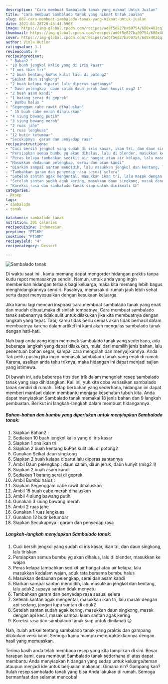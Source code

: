 ```yaml
---
description: "Cara membuat Sambalado tanak yang nikmat Untuk Jualan"
title: "Cara membuat Sambalado tanak yang nikmat Untuk Jualan"
slug: 607-cara-membuat-sambalado-tanak-yang-nikmat-untuk-jualan
date: 2021-04-28T20:46:41.596Z
image: https://img-global.cpcdn.com/recipes/ad0f5e827ba69754/680x482cq70/sambalado-tanak-foto-resep-utama.jpg
thumbnail: https://img-global.cpcdn.com/recipes/ad0f5e827ba69754/680x482cq70/sambalado-tanak-foto-resep-utama.jpg
cover: https://img-global.cpcdn.com/recipes/ad0f5e827ba69754/680x482cq70/sambalado-tanak-foto-resep-utama.jpg
author: Viola Butler
ratingvalue: 3.1
reviewcount: 9
recipeingredient:
- " Bahan2 "
- "10 buah jengkol kalio yang di iris kasar"
- "1 ons ikan tri"
- "2 buah kentang kuPas kulit lalu di potong2"
- "Seikat daun singkong"
- "2 buah kelapa diparut lalu diperas santannya"
- " Daun pelengkap  daun salam daun jeruk daun kunyit msg2 1"
- "2 buah asam kandi"
- "1 batang serai di geprek"
- " Bumbu halus "
- "Segenggam cabe rawit dihaluskan"
- " 15 buah cabe merah dihaluskan"
- "4 siung bawang putih"
- "3 siung bawang merah"
- "2 ruas jahe"
- "1 ruas lengkuas"
- "12 butir ketumbar"
- "Secukupnya  garam dan penyedap rasa"
recipeinstructions:
- "Cuci bersih jengkol yang sudah di iris kasar, ikan tri, dan daun singkong, lalu tiriskan"
- "Persiapkan semua bumbu yg akan dihalus, lalu di blender, masukkan ke wajan"
- "Peras kelapa tambahkan sedikit air hangat atau air kelapa, lalu masukkan kedalam wajan, aduk rata bersama bumbu halus"
- "Masukkan dedaunan pelengkap, serai dan asam kandi"
- "Biarkan sampai santan mendidih, lalu masukkan jengkol dan kentang, lalu aduk2 supaya santan tidak menyatu"
- "Tambahkan garam dan penyedap rasa sesuai selera"
- "Setelah santan agak mengental, masukkan ikan tri, lalu masak dengan api sedang, jangan lupa santan di aduk2"
- "Setelah santan sudah agak kering, masukkan daun singkong, masak dengan api kecil, masak sampai kuah santan agak kering"
- "Koreksi rasa dan sambalado tanak siap untuk dinikmati 😉"
categories:
- Resep
tags:
- sambalado
- tanak

katakunci: sambalado tanak 
nutrition: 291 calories
recipecuisine: Indonesian
preptime: "PT16M"
cooktime: "PT50M"
recipeyield: "4"
recipecategory: Dessert

---
```



![Sambalado tanak](https://img-global.cpcdn.com/recipes/ad0f5e827ba69754/680x482cq70/sambalado-tanak-foto-resep-utama.jpg)

Di waktu  saat ini , kamu memang dapat mengorder hidangan praktis tanpa kudu repot memasaknya sendiri. Namun, untuk anda yang ingin memberikan hidangan terbaik bagi keluarga, maka kita memang lebih bagus menghidangkannya sendiri. Pasalnya, memasak di rumah jauh lebih sehat serta dapat menyesuaikan dengan kesukaan keluarga.

Jika kamu lagi mencari inspirasi cara membuat sambalado tanak yang enak dan mudah dibuat,maka di sinilah tempatnya. Cara membuat sambalado tanak  sebenarnya tidak sulit untuk dilakukan jika kita membuatnya dengan langkah yang tepat. Tapi, kamu tidak perlu cemas akan tidak berhasil dalam membuatnya 
karena dalam artikel ini kami akan mengulas sambalado tanak dengan hati-hati.  



Nah bagi anda yang ingin memasak sambalado tanak yang sederhana, ada beberapa langkah yang dapat dilakukan, mulai dari memilih jenis bahan, lalu penentuan bahan segar, sampai cara mengolah dan menyajikannya. Anda Tak perlu pusing jika ingin memasak sambalado tanak yang enak di rumah. Karena, asalkan anda  tahu triknya, maka hidangan ini dapat menjadi sajian yang istimewa.

Di bawah ini, ada beberapa tips dan trik dalam mengolah resep sambalado tanak yang siap dihidangkan. Kali ini, yuk kita coba variasikan sambalado tanak sendiri di rumah. Tetap berbahan yang sederhana, hidangan ini dapat memberi manfaat dalam membantu menjaga kesehatan tubuh kita. Anda dapat menyiapkan Sambalado tanak memakai 18 jenis bahan dan 9 langkah pembuatan. Berikut ini langkah-langkah dalam membuat hidangannya.

<!--inarticleads1-->

##### Bahan-bahan dan bumbu yang diperlukan untuk menyiapkan Sambalado tanak:

1. Siapkan  Bahan2 :
1. Sediakan 10 buah jengkol kalio yang di iris kasar
1. Siapkan 1 ons ikan tri
1. Siapkan 2 buah kentang kuPas kulit lalu di potong2
1. Gunakan Seikat daun singkong
1. Siapkan 2 buah kelapa diparut lalu diperas santannya
1. Ambil  Daun pelengkap : daun salam, daun jeruk, daun kunyit (msg2 1)
1. Siapkan 2 buah asam kandi
1. Sediakan 1 batang serai di geprek
1. Ambil  Bumbu halus :
1. Siapkan Segenggam cabe rawit dihaluskan
1. Ambil  15 buah cabe merah dihaluskan
1. Ambil 4 siung bawang putih
1. Gunakan 3 siung bawang merah
1. Ambil 2 ruas jahe
1. Gunakan 1 ruas lengkuas
1. Gunakan 12 butir ketumbar
1. Siapkan Secukupnya : garam dan penyedap rasa




<!--inarticleads2-->

##### Langkah-langkah menyiapkan Sambalado tanak:

1. Cuci bersih jengkol yang sudah di iris kasar, ikan tri, dan daun singkong, lalu tiriskan
1. Persiapkan semua bumbu yg akan dihalus, lalu di blender, masukkan ke wajan
1. Peras kelapa tambahkan sedikit air hangat atau air kelapa, lalu masukkan kedalam wajan, aduk rata bersama bumbu halus
1. Masukkan dedaunan pelengkap, serai dan asam kandi
1. Biarkan sampai santan mendidih, lalu masukkan jengkol dan kentang, lalu aduk2 supaya santan tidak menyatu
1. Tambahkan garam dan penyedap rasa sesuai selera
1. Setelah santan agak mengental, masukkan ikan tri, lalu masak dengan api sedang, jangan lupa santan di aduk2
1. Setelah santan sudah agak kering, masukkan daun singkong, masak dengan api kecil, masak sampai kuah santan agak kering
1. Koreksi rasa dan sambalado tanak siap untuk dinikmati 😉




Nah, itulah artikel tentang  sambalado tanak  yang praktis dan gampang dilakukan versi kami. Semoga kamu mampu mempraktekkannya dengan hasil yang memuaskan. 

Terima kasih anda telah membaca resep yang kita tampilkan di sini. Besar harapan kami, cara membuat  Sambalado tanak sederhana di atas dapat membantu Anda menyiapkan hidangan yang sedap untuk keluarga/teman ataupun menjadi ide untuk berjualan makanan. Gimana nih? Gampang kan? Itulah resep sambalado tanak yang bisa Anda lakukan di rumah. Semoga bermanfaat dan selamat mencoba!

